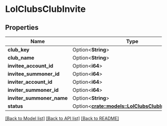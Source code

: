 # LolClubsClubInvite

## Properties

Name | Type | Description | Notes
------------ | ------------- | ------------- | -------------
**club_key** | Option<**String**> |  | [optional]
**club_name** | Option<**String**> |  | [optional]
**invitee_account_id** | Option<**i64**> |  | [optional]
**invitee_summoner_id** | Option<**i64**> |  | [optional]
**inviter_account_id** | Option<**i64**> |  | [optional]
**inviter_summoner_id** | Option<**i64**> |  | [optional]
**inviter_summoner_name** | Option<**String**> |  | [optional]
**status** | Option<[**crate::models::LolClubsClubInviteStatus**](LolClubsClubInviteStatus.md)> |  | [optional]

[[Back to Model list]](../README.md#documentation-for-models) [[Back to API list]](../README.md#documentation-for-api-endpoints) [[Back to README]](../README.md)


